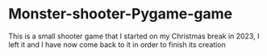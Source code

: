 # Monster-shooter-Pygame-game
This is a small shooter game that I started on my Christmas break in 2023, I left it and I have now come back to it in order to finish its creation

